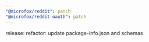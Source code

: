 ```yaml
---
"@microfox/reddit": patch
"@microfox/reddit-oauth": patch
---
```


release: refactor: update package-info.json and schemas
